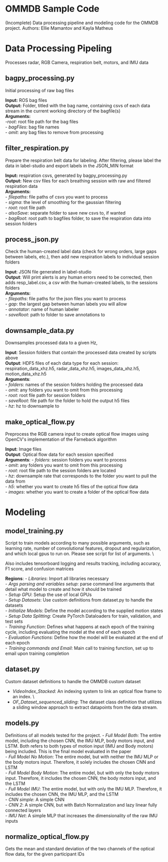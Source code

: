 # OMMDB Sample Code
(Incomplete) Data processing pipeline and modeling code for the OMMDB project. 
Authors: Ellie Mamantov and Kayla Matheus

# Data Processing Pipeling
Processes radar, RGB Camera, respiration belt, motors, and IMU data

## bagpy_processing.py
Initial processing of raw bag files

**Input:** ROS bag files\
**Output:** Folder, titled with the bag name, containing csvs of each data stream in the current working directory of the bagfile(s)\
**Arguments:** \
		-*root*: root file path for the bag files\
		- *bagFiles*: bag file names\
		- *omit*: any bag files to remove from processing

## filter_respiration.py
Prepare the respiration belt data for labeling. After filtering, please label the data in label-studio and export labels in the JSON_MIN format

**Input:** respiration csvs, generated by bagpy_processing.py\
**Output:** New csv files for each breathing session with raw and filtered respiration data \
**Arguments:** \
		- *filepaths*: file paths of csvs you want to process\
		- *sigma*: the level of smoothing for the gaussian filtering\
		- *root*: root file path\
		- *alsoSave*: separate folder to save new csvs to, if wanted\
		- *bagRoot*: root path to bagfiles folder, to save the respiration data into session folders

## process_json.py
Check the human-created label data (check for wrong orders, large gaps between labels, etc.), then add new respiration labels to individual session folders  

**Input**: JSON file generated in label-studio\
**Output**: Will print alerts is any human errors need to be corrected, then adds resp_label.csv, a csv with the human-created labels, to the sessions folders\
**Arguments:**\
	- *filepaths*: file paths for the json files you want to process\
	- *gap*: the largest gap between human labels you will allow\
	- *annotator*: name of human labeler\
	- *saveRoot*: path to folder to save annotations to

## downsample_data.py
Downsamples processed data to a given Hz, 

**Input**: Session folders that contain the processed data created by scripts above\
**Output**: HDF5 files of each data type for each session: respiration_data_xhz.h5, radar_data_xhz.h5, images_data_xhz.h5, motion_data_xhz.h5\
**Arguments**: \
	- *folders*: names of the session folders holding the processed data\
	- *omit*: any folders you want to omit from this processing\
	- *root*: root file path for session folders\
	- *saveRoot*: file path for the folder to hold the output h5 files\
	- *hz*: hz to downsample to


## make_optical_flow.py
Preprocess the RGB camera input to create optical flow images using OpenCV's implementation of the Farneback algorithm

**Input**: Image files \
**Output**: Optical flow data for each session specified \
**Arguments**:
	 - *folders*: session folders you want to process\
	 - *omit*: any folders you want to omit from this processing\
	 - *root*: root file path to the session folders are located\
	 - *hz*: downsample rate that corresponds to the folder you want to pull the data from\
	 - *h5*: whether you want to create h5 files of the optical flow data\
	 - *images*: whether you want to create a folder of the optical flow data

# Modeling 

## model_training.py

Script to train models according to many possible arguments, such as learning rate, number of convolutional features, dropout and regularization, and which local gpus to run on. Please see script for list of arguments. \

Also includes tensorboard logging and results tracking, including accuracy, F1 score, and confusion matrices

**Regions**:
	- *Libraries*: Import all libraries necessary\
	- *Args parsing and variables setup*: parse command line arguments that detail what model to create and how it should be trained\
	- *Setup GPU*: Setup the use of local GPUs\
	- *Setup Datasets*: Use custom definitions from dataset.py to handle the datasets\
	- *Initialize Models*: Define the model according to the supplied motion states \
	- *Setup Data Splitting*: Create PyTorch Dataloaders for train, validation, and test sets\
	- *Training Function*: Defines what happens at each epoch of the training cycle, including evaluating the model at the end of each epoch\
	- *Evaluation Functions*: Define how the model will be evaluated at the end of each epoch\
	- *Training commands and Email*: Main call to training function, set up to email upon training completion

## dataset.py

Custom dataset definitions to handle the OMMDB custom dataset

- *VideoIndex_Stacked*: An indexing system to link an optical flow frame to an index. \
- *OF_Dataset_sequenced_sliding*: The dataset class definition that utilizes a sliding window approach to extract datapoints from the data stream. 

## models.py

Definitions of all models tested for the project. 
	- *Full Model Both*: The entire model, including the chosen CNN, the IMU MLP, body motors input, and LSTM. Both refers to both types of motion input (IMU and Body motors) being included. This is the final model evaluated in the paper\
	- *Full Model No Motion*: The entire model, but with neither the IMU MLP or the body motors input. Therefore, it solely includes the chosen CNN and LSTM\
	- *Full Model Body Motion*: The entire model, but with only the body motors input. Therefore, it includes the chosen CNN, the body motors input, and the LSTM\
	- *Full Model IMU*: The entire model, but with only the IMU MLP. Therefore, it includes the chosen CNN, the IMU MLP, and the LSTM\
	- *CNN simple*: A simple CNN\
	- *CNN 2*: A simple CNN, but with Batch Normalization and lazy linear fully connected layers\
	- *IMU Net*: A simple MLP that increases the dimensionality of the raw IMU inputs

## normalize_optical_flow.py

Gets the mean and standard deviation of the two channels of the optical flow data, for the given participant IDs

